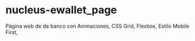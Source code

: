 # nucleus-ewallet_page
Página web de de banco con Animaciones, CSS Grid, Flexbox, Estilo Mobile First, 
